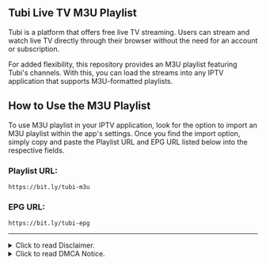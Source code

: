 ## Tubi Live TV M3U Playlist

Tubi is a platform that offers free live TV streaming. Users can stream and watch live TV directly through their browser without the need for an account or subscription.

For added flexibility, this repository provides an M3U playlist featuring Tubi's channels. With this, you can load the streams into any IPTV application that supports M3U-formatted playlists.

## How to Use the M3U Playlist

To use M3U playlist in your IPTV application, look for the option to import an M3U playlist within the app's settings. Once you find the import option, simply copy and paste the Playlist URL and EPG URL listed below into the respective fields.

### Playlist URL:
``https://bit.ly/tubi-m3u``

### EPG URL:
``https://bit.ly/tubi-epg``

---

<details>
<summary>Click to read Disclaimer.</summary>

## Disclaimer:

This repository has no control over the streams, links, or the legality of the content provided by tubitv.com. It is the end user's responsibility to ensure the legal use of these playlists, and we strongly recommend verifying that the content complies with the laws and regulations of your country before use.

</details>

<details>
<summary>Click to read DMCA Notice.</summary>

## DMCA Notice:

This repository does not host or store any video files. It simply organizes publicly accessible web links, which can be accessed through a web browser, into an M3U-formatted playlist. To the best of our knowledge, the content was intentionally made publicly available by the copyright holders or with their permission and consent granted to these websites to stream and share the content they provide.

Please note that linking does not directly infringe copyright, as no copies are made on this repository or its servers. Therefore, sending a DMCA notice to GitHub or the maintainers of this repository is not a valid course of action. To remove the content from the web, you should contact the website or hosting provider actually hosting the material.

If you still believe a link infringes on your rights, you can request its removal by opening an [issue](https://github.com/dtankdempse/tubi-m3u/issues) or submitting a [pull request](https://github.com/dtankdempse/tubi-m3u/pulls). Be aware, however, that removing a link here will not affect the content hosted on the external websites, as this repository has no control over the files or the content being provided.

</details>
